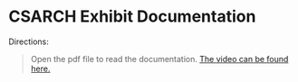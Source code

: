 # CSARCH Exhibit Documentation

Directions:
> Open the pdf file to read the documentation.
> [The video can be found here.](https://youtu.be/jg3L_ygEQ0E)
